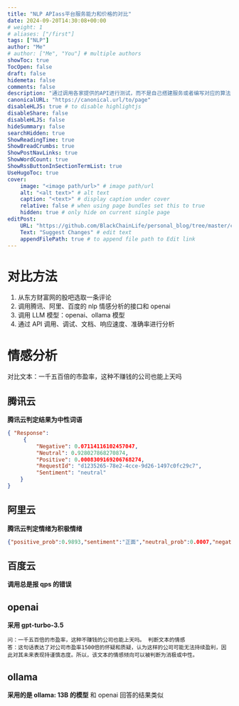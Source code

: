 ```yaml
---
title: "NLP APIass平台服务能力和价格的对比"
date: 2024-09-20T14:30:08+00:00
# weight: 1
# aliases: ["/first"]
tags: ["NLP"]
author: "Me"
# author: ["Me", "You"] # multiple authors
showToc: true
TocOpen: false
draft: false
hidemeta: false
comments: false
description: "通过调用各家提供的API进行测试，而不是自己搭建服务或者编写对应的算法"
canonicalURL: "https://canonical.url/to/page"
disableHLJS: true # to disable highlightjs
disableShare: false
disableHLJS: false
hideSummary: false
searchHidden: true
ShowReadingTime: true
ShowBreadCrumbs: true
ShowPostNavLinks: true
ShowWordCount: true
ShowRssButtonInSectionTermList: true
UseHugoToc: true
cover:
    image: "<image path/url>" # image path/url
    alt: "<alt text>" # alt text
    caption: "<text>" # display caption under cover
    relative: false # when using page bundles set this to true
    hidden: true # only hide on current single page
editPost:
    URL: "https://github.com/BlackChainLife/personal_blog/tree/master/content"
    Text: "Suggest Changes" # edit text
    appendFilePath: true # to append file path to Edit link
---
```


# 对比方法
1. 从东方财富网的股吧选取一条评论
2. 调用腾讯、阿里、百度的 nlp 情感分析的接口和 openai
3. 调用 LLM 模型：openai、ollama 模型
4. 通过 API 调用、调试、文档、响应速度、准确率进行分析

# 情感分析
对比文本：一千五百倍的市盈率，这种不赚钱的公司也能上天吗
## 腾讯云
**腾讯云判定结果为中性词语**
```json
{ "Response": 
     { 
         "Negative": 0.07114116102457047, 
         "Neutral": 0.928027868270874, 
         "Positive": 0.0008309169206768274, 
         "RequestId": "d1235265-78e2-4cce-9d26-1497c0fc29c7", 
         "Sentiment": "neutral" 
    } 
}
```

## 阿里云

**腾讯云判定情绪为积极情绪**

```json
{"positive_prob":0.9893,"sentiment":"正面","neutral_prob":0.0007,"negative_prob":0.0099}
```

## 百度云

**调用总是报 qps 的错误**

## openai

**采用 gpt-turbo-3.5**

```plaintext
问：一千五百倍的市盈率，这种不赚钱的公司也能上天吗。 判断文本的情感
答：这句话表达了对公司市盈率1500倍的怀疑和质疑，认为这样的公司可能无法持续盈利，因此对其未来表现持谨慎态度。所以，该文本的情感倾向可以被判断为消极或中性。
```

## ollama

**采用的是 ollama: 13B 的模型**
和 openai 回答的结果类似